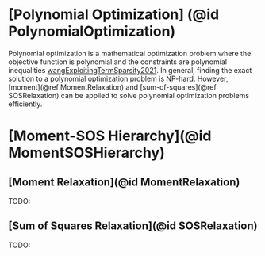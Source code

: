 # [Polynomial Optimization] (@id PolynomialOptimization)

Polynomial optimization is a mathematical optimization problem where the
objective function is polynomial and the constraints are polynomial inequalities
[wangExploitingTermSparsity2021](@cite). In general, finding the exact solution
to a polynomial optimization problem is NP-hard. However, [moment](@ref
MomentRelaxation) and [sum-of-squares](@ref SOSRelaxation) can be applied to
solve polynomial optimization problems efficiently.

# [Moment-SOS Hierarchy](@id MomentSOSHierarchy)

## [Moment Relaxation](@id MomentRelaxation)

TODO:

## [Sum of Squares Relaxation](@id SOSRelaxation)

TODO:
